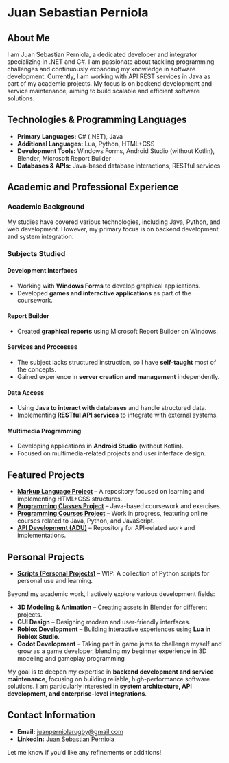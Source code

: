 # Juan Sebastian Perniola  

## About Me  
I am Juan Sebastian Perniola, a dedicated developer and integrator specializing in .NET and C#. I am passionate about tackling programming challenges and continuously expanding my knowledge in software development. Currently, I am working with API REST services in Java as part of my academic projects. My focus is on backend development and service maintenance, aiming to build scalable and efficient software solutions.  

## Technologies & Programming Languages  
- **Primary Languages:** C# (.NET), Java  
- **Additional Languages:** Lua, Python, HTML+CSS  
- **Development Tools:** Windows Forms, Android Studio (without Kotlin), Blender, Microsoft Report Builder  
- **Databases & APIs:** Java-based database interactions, RESTful services  

## Academic and Professional Experience  

### Academic Background  
My studies have covered various technologies, including Java, Python, and web development. However, my primary focus is on backend development and system integration.  

### **Subjects Studied**  

#### Development Interfaces  
- Working with **Windows Forms** to develop graphical applications.  
- Developed **games and interactive applications** as part of the coursework.  

#### Report Builder  
- Created **graphical reports** using Microsoft Report Builder on Windows.  

#### Services and Processes  
- The subject lacks structured instruction, so I have **self-taught** most of the concepts.  
- Gained experience in **server creation and management** independently.  

#### Data Access  
- Using **Java to interact with databases** and handle structured data.  
- Implementing **RESTful API services** to integrate with external systems.  

#### Multimedia Programming  
- Developing applications in **Android Studio** (without Kotlin).  
- Focused on multimedia-related projects and user interface design.  

## Featured Projects  

- **[Markup Language Project](https://github.com/JuanSebastianPerniola/LDM)** – A repository focused on learning and implementing HTML+CSS structures.  
- **[Programming Classes Project](https://github.com/JuanSebastianPerniola/programacion)** – Java-based coursework and exercises.  
- **[Programming Courses Project]()** – Work in progress, featuring online courses related to Java, Python, and JavaScript.  
- **[API Development (ADU)](https://github.com/JuanSebastianPerniola/API-)** – Repository for API-related work and implementations.  

## Personal Projects
- **[Scripts (Personal Projects)]()** – WIP: A collection of Python scripts for personal use and learning.
 
Beyond my academic work, I actively explore various development fields:  

- **3D Modeling & Animation** – Creating assets in Blender for different projects.  
- **GUI Design** – Designing modern and user-friendly interfaces.  
- **Roblox Development** – Building interactive experiences using **Lua in Roblox Studio**.  
- **Godot Development** - Taking part in game jams to challenge myself and grow as a game developer, blending my beginner experience in 3D modeling and gameplay programming

My goal is to deepen my expertise in **backend development and service maintenance**, focusing on building reliable, high-performance software solutions. I am particularly interested in **system architecture, API development, and enterprise-level integrations**.  

## Contact Information  

- **Email:** juanperniolarugby@gmail.com  
- **LinkedIn:** [Juan Sebastian Perniola](https://www.linkedin.com/in/juan-sebastian-perniola-55619a156/)  

Let me know if you’d like any refinements or additions!
